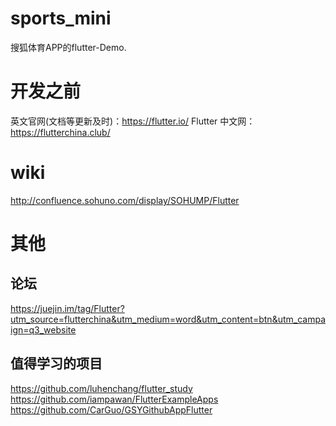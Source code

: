 # sports_mini

搜狐体育APP的flutter-Demo.

# 开发之前
英文官网(文档等更新及时)：https://flutter.io/
Flutter 中文网：https://flutterchina.club/

# wiki
http://confluence.sohuno.com/display/SOHUMP/Flutter

# 其他


## 论坛
https://juejin.im/tag/Flutter?utm_source=flutterchina&utm_medium=word&utm_content=btn&utm_campaign=q3_website

## 值得学习的项目
https://github.com/luhenchang/flutter_study
https://github.com/iampawan/FlutterExampleApps
https://github.com/CarGuo/GSYGithubAppFlutter


